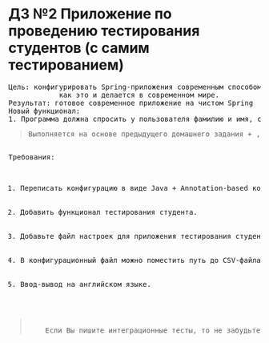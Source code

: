 # ДЗ №2 Приложение по проведению тестирования студентов (с самим тестированием)
<pre>
Цель: конфигурировать Spring-приложения современным способом, 
            как это и делается в современном мире. 
Результат: готовое современное приложение на чистом Spring
Новый функционал:
1. Программа должна спросить у пользователя фамилию и имя, спросить 5 вопросов из CSV-файла и вывести результат тестирования.
<blockquote>Выполняется на основе предыдущего домашнего задания + , собственно, сам функционал тестирования.</blockquote>
Требования:
<ol>
    <li>Переписать конфигурацию в виде Java + Annotation-based конфигурации.</li>
    <li>Добавить функционал тестирования студента.</li>
    <li>Добавьте файл настроек для приложения тестирования студентов.</li>
    <li>В конфигурационный файл можно поместить путь до CSV-файла, количество правильных ответов для зачёта (на Ваше усмотрение).</li>
    <li>Ввод-вывод на английском языке.</li>
</ol>
<blockquote>
    Если Вы пишите интеграционные тесты, то не забудьте добавить аналогичный файл и для тестов.
</blockquote>
</pre>
